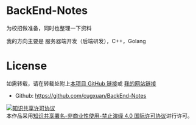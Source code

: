 # BackEnd-Notes

为校招做准备，同时也整理一下资料

我的方向主要是 服务器端开发（后端研发），C++，Golang

# License

如需转载，请在转载处附上[本项目 GitHub 链接](https://github.com/cugxuan/BackEnd-Notes)或 [我的网站链接](https://notes.cugxuan.cn)

- Github: https://github.com/cugxuan/BackEnd-Notes

<a rel="license" href="http://creativecommons.org/licenses/by-nc-nd/4.0/"><img alt="知识共享许可协议" style="border-width:0" src="https://i.creativecommons.org/l/by-nc-nd/4.0/80x15.png" /></a><br />本作品采用<a rel="license" href="http://creativecommons.org/licenses/by-nc-nd/4.0/">知识共享署名-非商业性使用-禁止演绎 4.0 国际许可协议</a>进行许可。